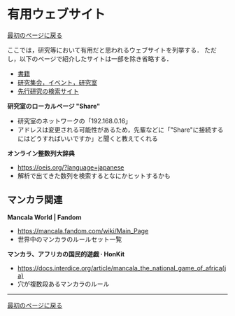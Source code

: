 # 有用ウェブサイト

<a href="../readme.md?id=website">最初のページに戻る</a>

ここでは，研究等において有用だと思われるウェブサイトを列挙する．
ただし，以下のページで紹介したサイトは一部を除き省略する．
- [書籍](./book.md)
- [研究集会，イベント，研究室](./event.md)
- [先行研究の検索サイト](./survey.md)


**研究室のローカルページ "Share"**
- 研究室のネットワークの「192.168.0.16」
- アドレスは変更される可能性があるため，先輩などに「"Share"に接続するにはどうすればいいですか」と聞くと教えてくれる

**オンライン整数列大辞典**
- https://oeis.org/?language=japanese
- 解析で出てきた数列を検索するとなにかヒットするかも

## マンカラ関連

**Mancala World | Fandom**
- https://mancala.fandom.com/wiki/Main_Page
- 世界中のマンカラのルールセット一覧

**マンカラ、アフリカの国民的遊戯 · HonKit**
- https://docs.interdice.org/article/mancala_the_national_game_of_africa(ja)
- 穴が複数段あるマンカラのルール

---

<a href="../readme.md?id=website">最初のページに戻る</a>


